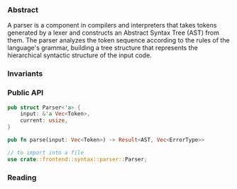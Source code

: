 ### Abstract

A parser is a component in compilers and interpreters that takes tokens generated by a lexer and constructs an Abstract Syntax Tree (AST) from them. The parser analyzes the token sequence according to the rules of the language's grammar, building a tree structure that represents the hierarchical syntactic structure of the input code.

### Invariants
### Public API

```rust
pub struct Parser<'a> {
    input: &'a Vec<Token>,
    current: usize,
}

pub fn parse(input: Vec<Token>) -> Result<AST, Vec<ErrorType>>

// to import into a file
use crate::frontend::syntax::parser::Parser;
```

### Reading